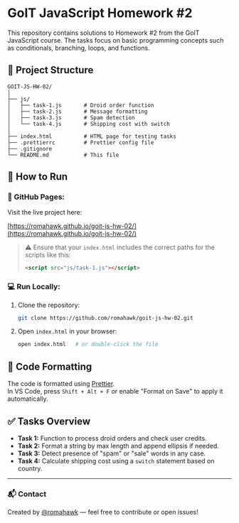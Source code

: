 # GoIT JavaScript Homework #2

This repository contains solutions to Homework #2 from the GoIT JavaScript course. The tasks focus on basic programming concepts such as conditionals, branching, loops, and functions.

## 📁 Project Structure

```
GOIT-JS-HW-02/
│
├── js/
│   ├── task-1.js       # Droid order function
│   ├── task-2.js       # Message formatting
│   ├── task-3.js       # Spam detection
│   └── task-4.js       # Shipping cost with switch
│
├── index.html          # HTML page for testing tasks
├── .prettierrc         # Prettier config file
├── .gitignore
└── README.md           # This file
```

## 🚀 How to Run

### 🔗 GitHub Pages:
Visit the live project here:

[https://romahawk.github.io/goit-js-hw-02/](https://romahawk.github.io/goit-js-hw-02/)

> ⚠️ Ensure that your `index.html` includes the correct paths for the scripts like this:
> ```html
> <script src="js/task-1.js"></script>
> ```

### 💻 Run Locally:

1. Clone the repository:
   ```bash
   git clone https://github.com/romahawk/goit-js-hw-02.git
   ```

2. Open `index.html` in your browser:
   ```bash
   open index.html   # or double-click the file
   ```

## 🧹 Code Formatting

The code is formatted using [Prettier](https://prettier.io/).  
In VS Code, press `Shift + Alt + F` or enable "Format on Save" to apply it automatically.

## ✅ Tasks Overview

- **Task 1:** Function to process droid orders and check user credits.
- **Task 2:** Format a string by max length and append ellipsis if needed.
- **Task 3:** Detect presence of "spam" or "sale" words in any case.
- **Task 4:** Calculate shipping cost using a `switch` statement based on country.

---

### 📬 Contact

Created by [@romahawk](https://github.com/romahawk) — feel free to contribute or open issues!